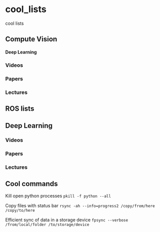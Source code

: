 # cool_lists
cool lists 


## Compute Vision

#### Deep Learning 
### Videos
### Papers
### Lectures

## ROS lists
## Deep Learning 
### Videos
### Papers
### Lectures

## Cool commands 
Kill open python processes
```pkill -f python --all```

Copy files with status bar
```rsync -ah --info=progress2 /copy/from/here /copy/to/here```

Efficient sync of data in a storage device
```fpsync --verbose /from/local/folder /to/storage/device```

